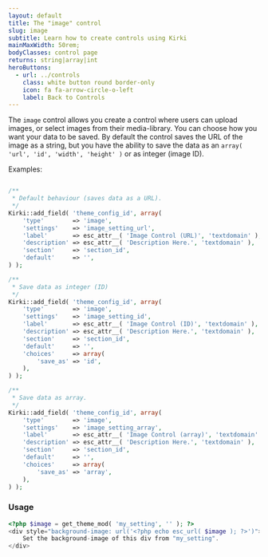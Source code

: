 ```yaml
---
layout: default
title: The "image" control
slug: image
subtitle: Learn how to create controls using Kirki
mainMaxWidth: 50rem;
bodyClasses: control page
returns: string|array|int
heroButtons:
  - url: ../controls
    class: white button round border-only
    icon: fa fa-arrow-circle-o-left
    label: Back to Controls
---
```


The `image` control allows you create a control where users can upload images, or select images from their media-library.
You can choose how you want your data to be saved. By default the control saves the URL of the image as a string, but you have the ability to save the data as an `array( 'url', 'id', 'width', 'height' )` or as integer (image ID).

Examples:

```php

/**
 * Default behaviour (saves data as a URL).
 */
Kirki::add_field( 'theme_config_id', array(
	'type'        => 'image',
	'settings'    => 'image_setting_url',
	'label'       => esc_attr__( 'Image Control (URL)', 'textdomain' ),
	'description' => esc_attr__( 'Description Here.', 'textdomain' ),
	'section'     => 'section_id',
	'default'     => '',
) );

/**
 * Save data as integer (ID)
 */
Kirki::add_field( 'theme_config_id', array(
	'type'        => 'image',
	'settings'    => 'image_setting_id',
	'label'       => esc_attr__( 'Image Control (ID)', 'textdomain' ),
	'description' => esc_attr__( 'Description Here.', 'textdomain' ),
	'section'     => 'section_id',
	'default'     => '',
	'choices'     => array(
		'save_as' => 'id',
	),
) );

/**
 * Save data as array.
 */
Kirki::add_field( 'theme_config_id', array(
	'type'        => 'image',
	'settings'    => 'image_setting_array',
	'label'       => esc_attr__( 'Image Control (array)', 'textdomain' ),
	'description' => esc_attr__( 'Description Here.', 'textdomain' ),
	'section'     => 'section_id',
	'default'     => '',
	'choices'     => array(
		'save_as' => 'array',
	),
) );
```

### Usage

```php
<?php $image = get_theme_mod( 'my_setting', '' ); ?>
<div style="background-image: url('<?php echo esc_url( $image ); ?>')">
	Set the background-image of this div from "my_setting".
</div>
```
